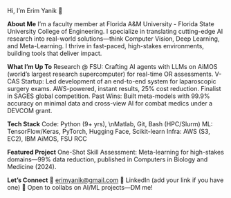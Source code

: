 Hi, I’m Erim Yanik 👋

**About Me**
I’m a faculty member at Florida A&M University - Florida State University College of Engineering. I specialize in translating cutting-edge AI research into real-world solutions—think Computer Vision, Deep Learning, and Meta-Learning. I thrive in fast-paced, high-stakes environments, building tools that deliver impact.

**What I’m Up To**
Research @ FSU: Crafting AI agents with LLMs on AiMOS (world’s largest research supercomputer) for real-time OR assessments.
V-CAS Startup: Led development of an end-to-end system for laparoscopic surgery exams. AWS-powered, instant results, 25% cost reduction. Finalist in SAGES global competition.
Past Wins: Built meta-models with 99.9% accuracy on minimal data and cross-view AI for combat medics under a DEVCOM grant.

**Tech Stack**
Code: Python (9+ yrs), \nMatlab, Git, Bash (HPC/Slurm)
ML: TensorFlow/Keras, PyTorch, Hugging Face, Scikit-learn
Infra: AWS (S3, EC2), IBM AiMOS, FSU RCC

**Featured Project**
One-Shot Skill Assessment: Meta-learning for high-stakes domains—99% data reduction, published in Computers in Biology and Medicine (2024).

**Let’s Connect**
📧 erimyanik@gmail.com
🔗 LinkedIn (add your link if you have one)
💬 Open to collabs on AI/ML projects—DM me!

<!---
yaniker/yaniker is a ✨ special ✨ repository because its `README.md` (this file) appears on your GitHub profile.
You can click the Preview link to take a look at your changes.
--->
